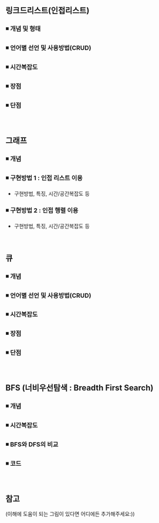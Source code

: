 ## 링크드리스트(인접리스트)

### ◾ 개념 및 형태

### ◾ 언어별 선언 및 사용방법(CRUD)

### ◾ 시간복잡도

### ◾ 장점

### ◾ 단점

</br>

## 그래프

### ◾ 개념

### ◾ 구현방법 1 : 인접 리스트 이용
- 구현방법, 특징, 시간/공간복잡도 등

### ◾ 구현방법 2 : 인접 행렬 이용
- 구현방법, 특징, 시간/공간복잡도 등

</br>

## 큐

### ◾ 개념

### ◾ 언어별 선언 및 사용방법(CRUD)

### ◾ 시간복잡도

### ◾ 장점

### ◾ 단점

</br>

## BFS (너비우선탐색 : Breadth First Search)

### ◾ 개념

### ◾ 시간복잡도

### ◾ BFS와 DFS의 비교

### ◾ 코드
</br>


## 참고

(이해에 도움이 되는 그림이 있다면 어디에든 추가해주세요:))
